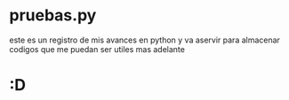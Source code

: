 # pruebas.py
este es un registro de mis avances en python y va aservir para almacenar codigos que me puedan ser utiles mas adelante
#             :D
